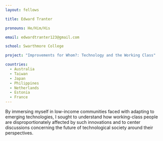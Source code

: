 ```yaml
---
layout: fellows

title: Edward Tranter

pronouns: He/Him/His

email: edwardtranter123@gmail.com

school: Swarthmore College

project: "Improvements for Whom?: Technology and the Working Class"

countries:
  - Australia
  - Taiwan
  - Japan
  - Philippines
  - Netherlands
  - Estonia
  - France
---
```


By immersing myself in low-income communities faced with adapting to emerging technologies, I sought to understand how working-class people are disproportionately affected by such innovations and to center discussions concerning the future of technological society around their perspectives.
